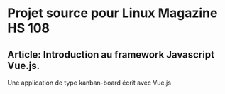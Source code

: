 # Projet source pour Linux Magazine HS 108
## Article: Introduction au framework Javascript Vue.js.

Une application de type kanban-board écrit avec Vue.js
